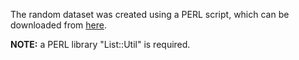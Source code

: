 The random dataset was created using a PERL script, which can be downloaded from [here](https://drive.google.com/file/d/0BwieX-ApVZM5ekFweWxCZ0NnT1E/edit?usp=sharing).

**NOTE:** a PERL library "List::Util" is required.